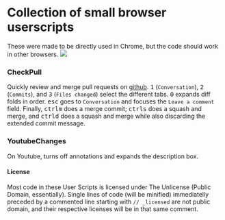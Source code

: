 # Collection of small browser userscripts
These were made to be directly used in Chrome, but the code should work in other browsers.
![](http://i.imgur.com/mTNRrSa.gif)

### CheckPull
Quickly review and merge pull requests on [github](https://github.com/). <kbd>1</kbd> (`Conversation`), <kbd>2</kbd> (`Commits`), and <kbd>3</kbd> (`Files changed`) select the different tabs. <kbd>0</kbd> expands diff folds in order. <kbd>esc</kbd> goes to `Conversation` and focuses the `Leave a comment` field. Finally, <kbd>ctrl</kbd><kbd>m</kbd> does a merge commit; <kbd>ctrl</kbd><kbd>s</kbd> does a squash and merge, and <kbd>ctrl</kbd><kbd>d</kbd> does a squash and merge while also discarding the extended commit message.

### YoutubeChanges
On Youtube, turns off annotations and expands the description box.

#### License
Most code in these User Scripts is licensed under The Unlicense (Public Domain, essentially). Single lines of code (will be minified) immediatelly preceded by a commented line starting with `// _licensed` are not public domain, and their respective licenses will be in that same comment.
